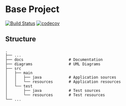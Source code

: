 # Base Project
[![Build Status](https://travis-ci.org/lspss93119/BaseProject.svg?branch=master)](https://travis-ci.org/lspss93119/BaseProject)
[![codecov](https://codecov.io/gh/lspss93119/BaseProject/branch/master/graph/badge.svg)](https://codecov.io/gh/lspss93119/BaseProject)

## Structure
```
.
├── ...
├── docs                    # Documentation
├── diagrams                # UML Diagrams
├── src
│   ├── main
│   │   ├── java            # Application sources
│   │   └── resources       # Application resources
│   └── test
│       ├── java            # Test sources
│       └── resources       # Test resources
└── ...
```
